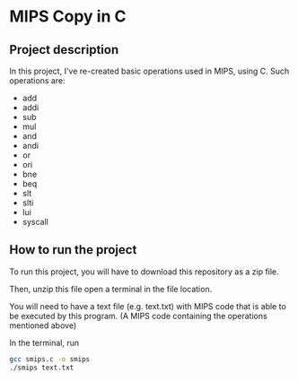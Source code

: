 # MIPS Copy in C
## Project description
In this project, I've re-created basic operations used in MIPS, using C. Such operations are:
* add
* addi
* sub
* mul
* and
* andi
* or
* ori
* bne
* beq
* slt
* slti
* lui
* syscall

## How to run the project
To run this project, you will have to download this repository as a zip file.

Then, unzip this file open a terminal in the file location.

You will need to have a text file (e.g. text.txt) with MIPS code that is able to be executed by this program. (A MIPS code containing the operations mentioned above)

In the terminal, run 
```bash 
gcc smips.c -o smips
./smips text.txt
```


